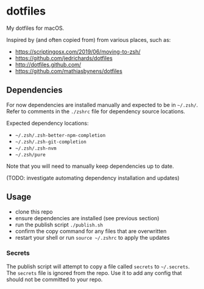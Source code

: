 # dotfiles

My dotfiles for macOS.

Inspired by (and often copied from) from various places, such as:

- https://scriptingosx.com/2019/06/moving-to-zsh/
- https://github.com/jedrichards/dotfiles
- http://dotfiles.github.com/
- https://github.com/mathiasbynens/dotfiles

## Dependencies

For now dependencies are installed manually and expected to be in `~/.zsh/`. Refer to comments in the `./zshrc` file for dependency source locations.

Expected dependency locations:

- `~/.zsh/.zsh-better-npm-completion`
- `~/.zsh/.zsh-git-completion`
- `~/.zsh/.zsh-nvm`
- `~/.zsh/pure`

Note that you will need to manually keep dependencies up to date.

(TODO: investigate automating dependency installation and updates)

## Usage

- clone this repo
- ensure dependencies are installed (see previous section)
- run the publish script `./publish.sh`
- confirm the copy command for any files that are overwritten
- restart your shell or run `source ~/.zshrc` to apply the updates

### Secrets

The publish script will attempt to copy a file called `secrets` to `~/.secrets`. The `secrets` file is ignored from the repo. Use it to add any config that should not be committed to your repo.
